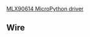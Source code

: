 [MLX90614 MicroPython driver](https://github.com/mcauser/micropython-mlx90614/blob/master/mlx90614.py)

Wire
---
[]()
